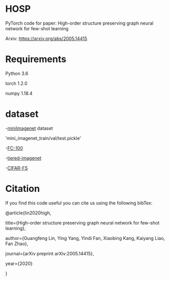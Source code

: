 # HOSP
PyTorch code for paper: High-order structure preserving graph neural network for few-shot learning

Arxiv: https://arxiv.org/abs/2005.14415

# Requirements
Python 3.6

torch 1.2.0

numpy 1.18.4

# dataset

-[miniImagenet](https://drive.google.com/drive/folders/15WuREBvhEbSWo4fTr1r-vMY0C_6QWv4w) dataset

'mini_imagenet_train/val/test.pickle'

-[FC-100](https://drive.google.com/drive/folders/1nz_ADBblmrg-qs-8zFU3v6C5WSwQnQm6)

-[tiered-imagenet](https://drive.google.com/file/d/1g1aIDy2Ar_MViF2gDXFYDBTR-HYecV07/view)

-[CIFAR-FS](https://drive.google.com/file/d/1pTsCCMDj45kzFYgrnO67BWVbKs48Q3NI/view)

# Citation

If you find this code useful you can cite us using the following bibTex:

@article{lin2020high,

  title={High-order structure preserving graph neural network for few-shot learning},
  
  author={Guangfeng Lin, Ying Yang, Yindi Fan, Xiaobing Kang, Kaiyang Liao, Fan Zhao},
  
  journal={arXiv preprint arXiv:2005.14415},
  
  year={2020}
  
}

